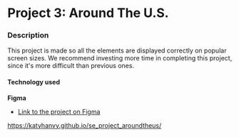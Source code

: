 # Project 3: Around The U.S.

### Description

This project is made so all the elements are displayed correctly on popular screen sizes. We recommend investing more time in completing this project, since it's more difficult than previous ones.

#### Technology used

**Figma**

- [Link to the project on Figma](https://www.figma.com/file/ii4xxsJ0ghevUOcssTlHZv/Sprint-3%3A-Around-the-US?node-id=0%3A1)

https://katyhanvy.github.io/se_project_aroundtheus/
